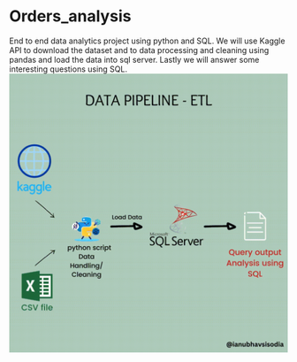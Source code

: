 # Orders_analysis
End to end data analytics project using python and SQL. We will use Kaggle API to download the dataset and to data processing and cleaning using pandas and load the data into sql server. Lastly we will answer some interesting questions using SQL.
![Data-Pipeline-ETL](data-etl.gif)
